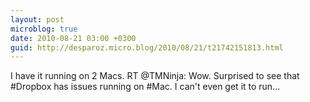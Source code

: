 ```yaml
---
layout: post
microblog: true
date: 2010-08-21 03:00 +0300
guid: http://desparoz.micro.blog/2010/08/21/t21742151813.html
---
```

I have it running on 2 Macs. RT @TMNinja: Wow. Surprised to see that #Dropbox has issues running on #Mac. I can't even get it to run...
